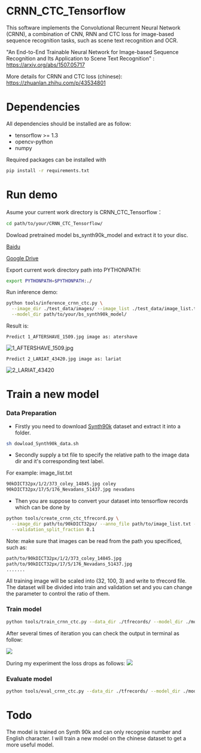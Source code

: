 # CRNN_CTC_Tensorflow
This software implements the Convolutional Recurrent Neural Network (CRNN), a combination of CNN, RNN and CTC loss for image-based sequence recognition tasks, such as scene text recognition and OCR.  

"An End-to-End Trainable Neural Network for Image-based Sequence Recognition and Its Application to Scene Text Recognition" : https://arxiv.org/abs/1507.05717  

More details for CRNN and CTC loss (chinese): https://zhuanlan.zhihu.com/p/43534801


# Dependencies
All dependencies should be installed are as follow:
* tensorflow >= 1.3
* opencv-python
* numpy

Required packages can be installed with
```bash
pip install -r requirements.txt
```


# Run demo

Asume your current work directory is CRNN_CTC_Tensorflow：
```bash
cd path/to/your/CRNN_CTC_Tensorflow/
```
Dowload pretrained model bs_synth90k_model and extract it to your disc.  

[Baidu]()  

[Google Drive](https://drive.google.com/file/d/16YDeanjDFr3fCf6o9PaEZdpnqRIzPpeG/view?usp=sharing)  

Export current work directory path into PYTHONPATH:  

```bash
export PYTHONPATH=$PYTHONPATH:./
```

Run inference demo:

```bash
python tools/inference_crnn_ctc.py \
  --image_dir ./test_data/images/ --image_list ./test_data/image_list.txt \
  --model_dir path/to/your/bs_synth90k_model/
```

Result is:
```
Predict 1_AFTERSHAVE_1509.jpg image as: atershave
```
![1_AFTERSHAVE_1509.jpg](https://github.com/bai-shang/CRNN_CTC_Tensorflow/blob/master/test_data/images/1_AFTERSHAVE_1509.jpg?raw=true)
```
Predict 2_LARIAT_43420.jpg image as: lariat
```
![2_LARIAT_43420](https://github.com/bai-shang/CRNN_CTC_Tensorflow/blob/master/test_data/images/2_LARIAT_43420.jpg?raw=true)

# Train a new model

### Data Preparation
* Firstly you need to download [Synth90k](http://www.robots.ox.ac.uk/~vgg/data/text/) dataset and extract it into a folder. 
```bash
sh dowload_Synth90k_data.sh
```
* Secondly supply a txt file to specify the relative path to the image data dir and it's corresponding text label.   

For example: image_list.txt
```bash
90kDICT32px/1/2/373_coley_14845.jpg coley
90kDICT32px/17/5/176_Nevadans_51437.jpg nevadans
```
* Then you are suppose to convert your dataset into tensorflow records which can be done by
```bash
python tools/create_crnn_ctc_tfrecord.py \
  --image_dir path/to/90kDICT32px/ --anno_file path/to/image_list.txt --data_dir ./tfrecords/ \
  --validation_split_fraction 0.1
```
Note: make sure that images can be read from the path you specificed, such as:
```bash
path/to/90kDICT32px/1/2/373_coley_14845.jpg
path/to/90kDICT32px/17/5/176_Nevadans_51437.jpg
.......
```
All training image will be scaled into (32, 100, 3) and write to tfrecord file.  
The dataset will be divided into train and validation set and you can change the parameter to control the ratio of them.

### Train model
```bash
python tools/train_crnn_ctc.py --data_dir ./tfrecords/ --model_dir ./model/ --batch_size 32
```
After several times of iteration you can check the output in terminal as follow:  

![](https://github.com/bai-shang/CRNN_CTC_Tensorflow/blob/master/data/20180919022201.png?raw=true)

During my experiment the loss drops as follows:
![](https://github.com/bai-shang/CRNN_CTC_Tensorflow/blob/master/data/20180919202432.png?raw=true)

### Evaluate model
```bash
python tools/eval_crnn_ctc.py --data_dir ./tfrecords/ --model_dir ./model/
```

# Todo
The model is trained on Synth 90k and can only recognise number and English character. I will train a new model on the chinese dataset to get a more useful model.
